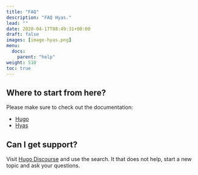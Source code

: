 ```yaml
---
title: "FAQ"
description: "FAQ Hyas."
lead: ""
date: 2020-04-17T08:49:31+00:00
draft: false
images: [image-hyas.png]
menu: 
  docs:
    parent: "help"
weight: 510
toc: true
---
```


## Where to start from here?

Please make sure to check out the documentation:

- [Hugo](https://gohugo.io/documentation/)
- [Hyas](https://gethyas.com/)

## Can I get support?

Visit [Hugo Discourse](https://discourse.gohugo.io/) and use the search. It that does not help, start a new topic and ask your questions.

